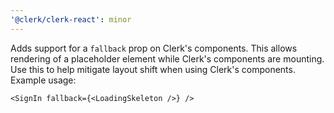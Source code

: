 ```yaml
---
'@clerk/clerk-react': minor
---
```


Adds support for a `fallback` prop on Clerk's components. This allows rendering of a placeholder element while Clerk's components are mounting. Use this to help mitigate layout shift when using Clerk's components. Example usage:


```tsx
<SignIn fallback={<LoadingSkeleton />} />
```
